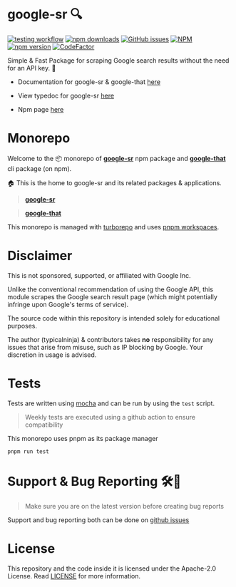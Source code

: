 # google-sr 🔍

[![testing workflow](https://github.com/typicalninja/google-sr/actions/workflows/tests.yml/badge.svg)](https://github.com/typicalninja/google-sr)
[![npm downloads](https://img.shields.io/npm/dw/google-sr)](https://www.npmjs.com/package/google-sr)
[![GitHub issues](https://img.shields.io/github/issues/typicalninja/google-sr)](https://github.com/typicalninja/google-sr/issues)
[![NPM](https://img.shields.io/npm/l/google-sr)](https://www.npmjs.com/package/google-sr)
[![npm version](https://img.shields.io/npm/v/google-sr)](https://www.npmjs.com/package/google-sr)
[![CodeFactor](https://www.codefactor.io/repository/github/typicalninja/google-sr/badge)](https://www.codefactor.io/repository/github/typicalninja/google-sr)

Simple & Fast Package for scraping Google search results without the need for an API key. 🚀


* Documentation for google-sr & google-that [here](https://typicalninja.github.io/google-sr)

* View typedoc for google-sr [here](https://paka.dev/npm/google-sr/api)

* Npm page [here](https://www.npmjs.com/package/google-sr)


# Monorepo

Welcome to the 📦 monorepo of [**google-sr**](https://www.npmjs.com/package/google-sr) npm package and [**google-that**](https://www.npmjs.com/package/google-that) cli package (on npm).
 
🏠 This is the home to google-sr and its related packages & applications.

> **[google-sr](./packages/google-sr/README.md)**

> **[google-that](./packages/google-that/README.md)**

This monorepo is managed with [turborepo](https://turbo.build/repo) and uses [pnpm workspaces](https://pnpm.io/workspaces).

# Disclaimer

This is not sponsored, supported, or affiliated with Google Inc.

Unlike the conventional recommendation of using the Google API, this module scrapes the Google search result page (which might potentially infringe upon Google's terms of service).

The source code within this repository is intended solely for educational purposes.

The author (typicalninja) & contributors takes **no** responsibility for any issues that arise from misuse, such as IP blocking by Google. Your discretion in usage is advised.

# Tests

Tests are written using [mocha](https://mochajs.org/) and can be run by using the `test` script.

> Weekly tests are executed using a github action to ensure compatibility

This monorepo uses pnpm as its package manager

```bash
pnpm run test
```

# Support & Bug Reporting 🛠️🐞

> Make sure you are on the latest version before creating bug reports

Support and bug reporting both can be done on  [github issues](https://github.com/typicalninja/google-sr/issues)
# License

This repository and the code inside it is licensed under the Apache-2.0 License. Read [LICENSE](./LICENSE) for more information.